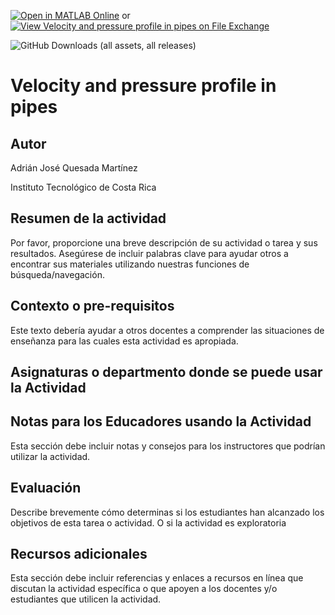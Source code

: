 [![Open in MATLAB Online](https://www.mathworks.com/images/responsive/global/open-in-matlab-online.svg)](https://matlab.mathworks.com/open/github/v1?repo=adriancrc/Velocity-and-pressure-profile-in-pipes) or [![View Velocity and pressure profile in pipes on File Exchange](https://www.mathworks.com/matlabcentral/images/matlab-file-exchange.svg)](https://la.mathworks.com/matlabcentral/fileexchange/171049-velocity-and-pressure-profile-in-pipes)

![GitHub Downloads (all assets, all releases)](https://img.shields.io/github/downloads/adriancrc/Velocity-and-pressure-profile-in-pipes/total)


# Velocity and pressure profile in pipes

## Autor
Adrián José Quesada Martínez

Instituto Tecnológico de Costa Rica

## Resumen de la actividad
Por favor, proporcione una breve descripción de su actividad o tarea y sus resultados. 
Asegúrese de incluir palabras clave para ayudar otros a encontrar sus materiales utilizando nuestras funciones de búsqueda/navegación.

## Contexto o pre-requisitos
Este texto debería ayudar a otros docentes a comprender las situaciones de enseñanza para las cuales esta actividad es apropiada.

## Asignaturas o departmento donde se puede usar la Actividad

## Notas para los Educadores usando la Actividad
Esta sección debe incluir notas y consejos para los instructores que podrían utilizar la actividad.

## Evaluación
Describe brevemente cómo determinas si los estudiantes han alcanzado los objetivos de esta tarea o actividad.
O si la actividad es exploratoria

## Recursos adicionales
Esta sección debe incluir referencias y enlaces a recursos en línea que discutan la actividad específica o que apoyen a los docentes
y/o estudiantes que utilicen la actividad.
